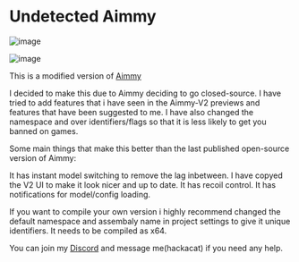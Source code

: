 # Undetected Aimmy
![image](https://github.com/IceyFL/Undetected-Aimmy/assets/82657910/16805e52-88a4-49a9-988b-71d1faeee0aa)


![image](https://github.com/IceyFL/Undetected-Aimmy/assets/82657910/b782d25f-a814-4f6c-b42a-0579565fba1c)


This is a modified version of [Aimmy](https://github.com/Babyhamsta/Aimmy)

I decided to make this due to Aimmy deciding to go closed-source.
I have tried to add features that i have seen in the Aimmy-V2 previews and features that have been suggested to me.
I have also changed the namespace and over identifiers/flags so that it is less likely to get you banned on games.


Some main things that make this better than the last published open-source version of Aimmy:

It has instant model switching to remove the lag inbetween.
I have copyed the V2 UI to make it look nicer and up to date.
It has recoil control.
It has notifications for model/config loading.


If you want to compile your own version i highly recommend changed the default namespace and assembaly name in project settings to give it unique identifiers.
It needs to be compiled as x64.

You can join my [Discord](https://discord.gg/MpSKK9epc7) and message me(hackacat) if you need any help.

